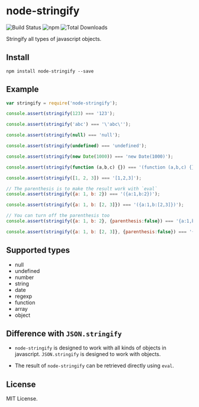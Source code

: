 # node-stringify 

![Build Status](http://img.shields.io/travis/fuqcool/node-stringify.svg?style=flat-square) ![npm](http://img.shields.io/npm/v/node-stringify.svg?style=flat-square) ![Total Downloads](http://img.shields.io/npm/dm/node-stringify.svg?style=flat-square)

Stringify all types of javascript objects.

## Install

```
npm install node-stringify --save
```

## Example

``` javascript
var stringify = require('node-stringify');

console.assert(stringify(123) === '123');

console.assert(stringify('abc') === '\'abc\'');

console.assert(stringify(null) === 'null');

console.assert(stringify(undefined) === 'undefined');

console.assert(stringify(new Date(1000)) === 'new Date(1000)');

console.assert(stringify(function (a,b,c) {}) === '(function (a,b,c) {})');

console.assert(stringify([1, 2, 3]) === '[1,2,3]');

// The parenthesis is to make the result work with `eval`
console.assert(stringify({a: 1, b: 2}) === '({a:1,b:2})');

console.assert(stringify({a: 1, b: [2, 3]}) === '({a:1,b:[2,3]})');

// You can turn off the parenthesis too
console.assert(stringify({a: 1, b: 2}, {parenthesis:false}) === '{a:1,b:2}');

console.assert(stringify({a: 1, b: [2, 3]}, {parenthesis:false}) === '{a:1,b:[2,3]}');
```

## Supported types

- null
- undefined
- number
- string
- date
- regexp
- function
- array
- object

## Difference with `JSON.stringify`

- `node-stringify` is designed to work with all kinds of objects in javascript. `JSON.stringify` is designed to work with objects.

- The result of `node-stringify` can be retrieved directly using `eval`.

## License
MIT License.

